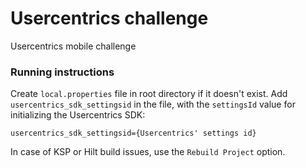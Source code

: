 # Usercentrics challenge
Usercentrics mobile challenge

### Running instructions
Create `local.properties` file in root directory if it doesn't exist. Add `usercentrics_sdk_settingsid` in the file, with the `settingsId` value for initializing the Usercentrics SDK:

```
usercentrics_sdk_settingsid={Usercentrics' settings id}
```

In case of KSP or Hilt build issues, use the `Rebuild Project` option.